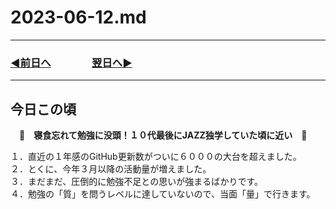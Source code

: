 # 2023-06-12.md
---
### [◀️前日へ](https://github.com/yuasys/chatty-journal/blob/main/2023/06/2023-06-11.md)&emsp;&emsp;&emsp;&emsp;[翌日へ▶️](https://github.com/yuasys/chatty-journal/blob/main/2023/06/2023-06-13.md)
---

## 今日この頃
　<b>🐯　寝食忘れて勉強に没頭！１０代最後にJAZZ独学していた頃に近い　🐯</b>

１．直近の１年感のGitHub更新数がついに６０００の大台を超えました。  
２．とくに、今年３月以降の活動量が増えました。  
３．まだまだ、圧倒的に勉強不足との思いが強まるばかりです。  
４．勉強の「質」を問うレベルに達していないので、当面「量」で行きます。  
